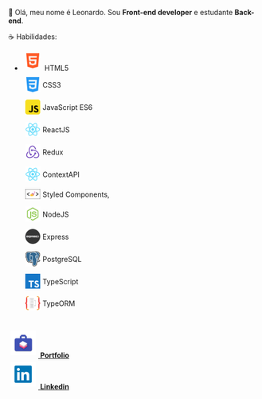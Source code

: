 <p align="left">
🖖 Olá, meu nome é Leonardo. Sou <strong>Front-end developer</strong> e
estudante <strong>Back-end</strong>.
</p>

<p align="left">
☕ Habilidades:
<ul>

<li 
style="margin: 5px;"
>
    <img src="./html.png" alt="HTML" style="width: 30px; margin: 5px;"/> HTML5
</li>
<li
    style="display: flex;
    align-items: center;
    margin: 5px;"
>
    <img src="./css.png" alt="CSS" style="width: 30px; margin: 5px;"/> CSS3
</li>
<li
    style="display: flex;
    align-items: center;
    margin: 5px;"
>
    <img src="./js.webp" alt="JavaScript" style="width: 30px; margin: 5px;"/> JavaScript ES6
</li>
<li
    style="display: flex;
    align-items: center;
    margin: 5px;"
>
    <img src="./logo192.png" alt="react" style="width: 30px; margin: 5px;"/> ReactJS
</li>
<li
    style="display: flex;
    align-items: center;
    margin: 5px;"
>
<img src="./redux.png" alt="Redux" style="width: 30px; margin: 5px;"/> Redux
</li>
<li
    style="display: flex;
    align-items: center;
    margin: 5px;"
>
    <img src="./logo192.png" alt="ContextAPI" style="width: 30px; margin: 5px;"/> ContextAPI
</li>
<li
    style="display: flex;
    align-items: center;
    margin: 5px;"
>
    <img src="./stlyedc.png" alt="Styled Components" style="width: 30px; margin: 5px;"/> Styled Components,
</li>
<li
    style="display: flex;
    align-items: center;
    margin: 5px;"
>
    <img src="./jsicon.png" alt="Node" style="width: 30px; margin: 5px;"/> NodeJS
</li>
<li
    style="display: flex;
    align-items: center;
    margin: 5px;"
>
    <img src="./express.png" alt="Express" style="width: 30px; margin: 5px;"/> Express
</li>
<li
    style="display: flex;
    align-items: center;
    margin: 5px;"
>
    <img src="./postgresql.webp" alt="PostgreSQL" style="width: 30px; margin: 5px;"/> PostgreSQL
</li>
<li
    style="display: flex;
    align-items: center;
    margin: 5px;"
>
    <img src="./tscript.webp" alt="TypeScript" style="width: 30px; margin: 5px;"/> TypeScript
</li>
<li
    style="display: flex;
    align-items: center;
    margin: 5px;"
>
    <img src="./orm.png" alt="TypeORM" style="width: 30px; margin: 5px;"/> TypeORM
</li>

</ul>


</p>

<br />


<div style="display: flex;
align-items: center;
color: white;
text-decoration: none;
">
<a href="https://portifolio-marchioro.vercel.app/" alt="Portfolio">    
<img src="./port.png" alt="Portfolio" style="width: 50px; margin: 5px;">
<strong>Portfolio</strong>
</a>
</div>
<div style="display: flex;
align-items: center;
color: white;
text-decoration: none;
"
>
<a href="https://www.linkedin.com/in/leonardo-marchioro/" alt="Linkedin" >
<img src="./linkedin.png" alt="Linkedin" style="width: 50px; margin: 5px;">    
<strong>Linkedin</strong>    
</a>
</div>

